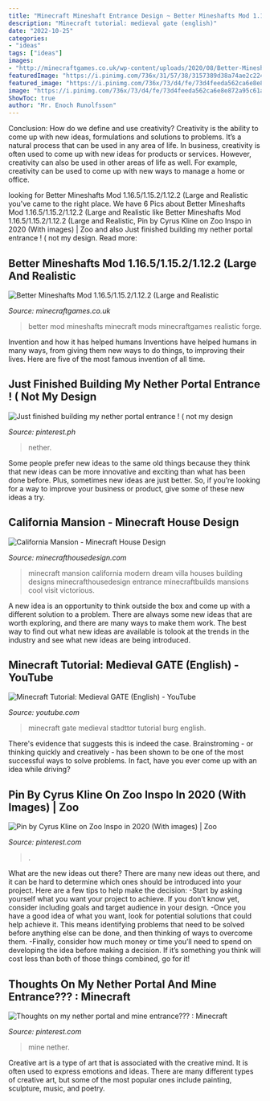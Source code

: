 ```yaml
---
title: "Minecraft Mineshaft Entrance Design ~ Better Mineshafts Mod 1.16.5/1.15.2/1.12.2 (large And Realistic"
description: "Minecraft tutorial: medieval gate (english)"
date: "2022-10-25"
categories:
- "ideas"
tags: ["ideas"]
images:
- "http://minecraftgames.co.uk/wp-content/uploads/2020/08/Better-Mineshafts-Mod-Screenshot-5.jpg"
featuredImage: "https://i.pinimg.com/736x/31/57/38/3157389d38a74ae2c2247bad9e4cdfdc.jpg"
featured_image: "https://i.pinimg.com/736x/73/d4/fe/73d4feeda562ca6e8e872a95c61a21dd.jpg"
image: "https://i.pinimg.com/736x/73/d4/fe/73d4feeda562ca6e8e872a95c61a21dd.jpg"
ShowToc: true
author: "Mr. Enoch Runolfsson"
---
```



Conclusion: How do we define and use creativity?
Creativity is the ability to come up with new ideas, formulations and solutions to problems. It’s a natural process that can be used in any area of life. In business, creativity is often used to come up with new ideas for products or services. However, creativity can also be used in other areas of life as well. For example, creativity can be used to come up with new ways to manage a home or office.

	

		
looking for Better Mineshafts Mod 1.16.5/1.15.2/1.12.2 (Large and Realistic you've came to the right place. We have 6 Pics about Better Mineshafts Mod 1.16.5/1.15.2/1.12.2 (Large and Realistic like Better Mineshafts Mod 1.16.5/1.15.2/1.12.2 (Large and Realistic, Pin by Cyrus Kline on Zoo Inspo in 2020 (With images) | Zoo and also Just finished building my nether portal entrance ! ( not my design. Read more:
		
    
## Better Mineshafts Mod 1.16.5/1.15.2/1.12.2 (Large And Realistic

<img loading=lazy src="http://minecraftgames.co.uk/wp-content/uploads/2020/08/Better-Mineshafts-Mod-Screenshot-5.jpg" onerror="this.onerror=null;this.src='https://tse2.mm.bing.net/th?id=OIP.95UH9PPxw1J5eMh5Y5OSiQHaEK&amp;pid=15.1';" alt="Better Mineshafts Mod 1.16.5/1.15.2/1.12.2 (Large and Realistic">

_Source: minecraftgames.co.uk_

>better mod mineshafts minecraft mods minecraftgames realistic forge. 

	

Invention and how it has helped humans
Inventions have helped humans in many ways, from giving them new ways to do things, to improving their lives. Here are five of the most famous invention of all time.

    
## Just Finished Building My Nether Portal Entrance ! ( Not My Design

<img loading=lazy src="https://i.pinimg.com/736x/31/57/38/3157389d38a74ae2c2247bad9e4cdfdc.jpg" onerror="this.onerror=null;this.src='https://tse2.mm.bing.net/th?id=OIP.cAIVUbGZ667qOdVnG7yl9gHaEK&amp;pid=15.1';" alt="Just finished building my nether portal entrance ! ( not my design">

_Source: pinterest.ph_

>nether. 

	

Some people prefer new ideas to the same old things because they think that new ideas can be more innovative and exciting than what has been done before. Plus, sometimes new ideas are just better. So, if you’re looking for a way to improve your business or product, give some of these new ideas a try.

    
## California Mansion - Minecraft House Design

<img loading=lazy src="https://minecrafthousedesign.com/wp-content/uploads/2014/09/California-Mansion-minecraft-house-modern-building-ideas-5.jpg" onerror="this.onerror=null;this.src='https://tse2.mm.bing.net/th?id=OIP.5KMWTo2gHHK5XfdIJxrxMAHaFk&amp;pid=15.1';" alt="California Mansion - Minecraft House Design">

_Source: minecrafthousedesign.com_

>minecraft mansion california modern dream villa houses building designs minecrafthousedesign entrance minecraftbuilds mansions cool visit victorious. 

	

A new idea is an opportunity to think outside the box and come up with a different solution to a problem. There are always some new ideas that are worth exploring, and there are many ways to make them work. The best way to find out what new ideas are available is tolook at the trends in the industry and see what new ideas are being introduced.

    
## Minecraft Tutorial: Medieval GATE (English) - YouTube

<img loading=lazy src="http://i1.ytimg.com/vi/6Q4s2xRSnPo/maxresdefault.jpg" onerror="this.onerror=null;this.src='https://tse4.mm.bing.net/th?id=OIP.5kszR0-9HbW-xNf3vjCzVgHaEK&amp;pid=15.1';" alt="Minecraft Tutorial: Medieval GATE (English) - YouTube">

_Source: youtube.com_

>minecraft gate medieval stadttor tutorial burg english. 

	

There's evidence that suggests this is indeed the case. Brainstroming - or thinking quickly and creatively - has been shown to be one of the most successful ways to solve problems. In fact, have you ever come up with an idea while driving?

    
## Pin By Cyrus Kline On Zoo Inspo In 2020 (With Images) | Zoo

<img loading=lazy src="https://i.pinimg.com/736x/73/d4/fe/73d4feeda562ca6e8e872a95c61a21dd.jpg" onerror="this.onerror=null;this.src='https://tse1.mm.bing.net/th?id=OIP.vxo3IGY90HJoMmopERd1CgHaNj&amp;pid=15.1';" alt="Pin by Cyrus Kline on Zoo Inspo in 2020 (With images) | Zoo">

_Source: pinterest.com_

>. 

	

What are the new ideas out there?
There are many new ideas out there, and it can be hard to determine which ones should be introduced into your project. Here are a few tips to help make the decision: 
-Start by asking yourself what you want your project to achieve. If you don’t know yet, consider including goals and target audience in your design.
-Once you have a good idea of what you want, look for potential solutions that could help achieve it. This means identifying problems that need to be solved before anything else can be done, and then thinking of ways to overcome them.
-Finally, consider how much money or time you’ll need to spend on developing the idea before making a decision. If it’s something you think will cost less than both of those things combined, go for it!

    
## Thoughts On My Nether Portal And Mine Entrance??? : Minecraft

<img loading=lazy src="https://i.pinimg.com/736x/ab/35/2f/ab352fee769f791c819a65004cdc5af7.jpg" onerror="this.onerror=null;this.src='https://tse2.mm.bing.net/th?id=OIP.ibPhA01lT0CSUJFskAj1RwHaD3&amp;pid=15.1';" alt="Thoughts on my nether portal and mine entrance??? : Minecraft">

_Source: pinterest.com_

>mine nether. 

	

Creative art is a type of art that is associated with the creative mind. It is often used to express emotions and ideas. There are many different types of creative art, but some of the most popular ones include painting, sculpture, music, and poetry.

